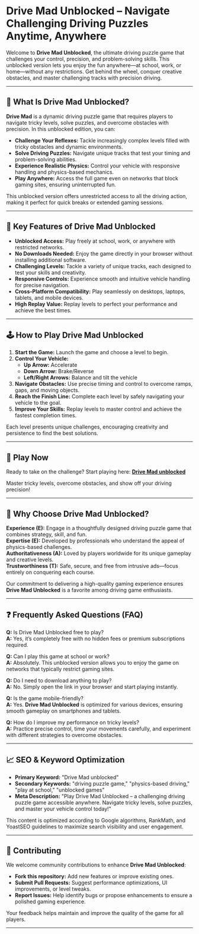 # Drive Mad Unblocked – Navigate Challenging Driving Puzzles Anytime, Anywhere

Welcome to **Drive Mad Unblocked**, the ultimate driving puzzle game that challenges your control, precision, and problem-solving skills. This unblocked version lets you enjoy the fun anywhere—at school, work, or home—without any restrictions. Get behind the wheel, conquer creative obstacles, and master challenging tracks with precision driving.

---

## 🚗 What Is Drive Mad Unblocked?

**Drive Mad** is a dynamic driving puzzle game that requires players to navigate tricky levels, solve puzzles, and overcome obstacles with precision. In this unblocked edition, you can:

- **Challenge Your Reflexes:** Tackle increasingly complex levels filled with tricky obstacles and dynamic environments.
- **Solve Driving Puzzles:** Navigate unique tracks that test your timing and problem-solving abilities.
- **Experience Realistic Physics:** Control your vehicle with responsive handling and physics-based mechanics.
- **Play Anywhere:** Access the full game even on networks that block gaming sites, ensuring uninterrupted fun.

This unblocked version offers unrestricted access to all the driving action, making it perfect for quick breaks or extended gaming sessions.

---

## 🌟 Key Features of Drive Mad Unblocked

- **Unblocked Access:** Play freely at school, work, or anywhere with restricted networks.
- **No Downloads Needed:** Enjoy the game directly in your browser without installing additional software.
- **Challenging Levels:** Tackle a variety of unique tracks, each designed to test your skills and creativity.
- **Responsive Controls:** Experience smooth and intuitive vehicle handling for precise navigation.
- **Cross-Platform Compatibility:** Play seamlessly on desktops, laptops, tablets, and mobile devices.
- **High Replay Value:** Replay levels to perfect your performance and achieve the best times.

---

## 🕹️ How to Play Drive Mad Unblocked

1. **Start the Game:** Launch the game and choose a level to begin.
2. **Control Your Vehicle:**
   - **Up Arrow:** Accelerate
   - **Down Arrow:** Brake/Reverse
   - **Left/Right Arrows:** Balance and tilt the vehicle
3. **Navigate Obstacles:** Use precise timing and control to overcome ramps, gaps, and moving objects.
4. **Reach the Finish Line:** Complete each level by safely navigating your vehicle to the goal.
5. **Improve Your Skills:** Replay levels to master control and achieve the fastest completion times.

Each level presents unique challenges, encouraging creativity and persistence to find the best solutions.

---

## 🔗 Play Now

Ready to take on the challenge? Start playing here: **[Drive Mad unblocked](https://drivemad.me/)**

Master tricky levels, overcome obstacles, and show off your driving precision!

---

## 🧭 Why Choose Drive Mad Unblocked?

**Experience (E):** Engage in a thoughtfully designed driving puzzle game that combines strategy, skill, and fun.  
**Expertise (E):** Developed by professionals who understand the appeal of physics-based challenges.  
**Authoritativeness (A):** Loved by players worldwide for its unique gameplay and creative levels.  
**Trustworthiness (T):** Safe, secure, and free from intrusive ads—focus entirely on conquering each course.

Our commitment to delivering a high-quality gaming experience ensures **Drive Mad Unblocked** is a favorite among driving game enthusiasts.

---

## ❓ Frequently Asked Questions (FAQ)

**Q:** Is Drive Mad Unblocked free to play?  
**A:** Yes, it’s completely free with no hidden fees or premium subscriptions required.

**Q:** Can I play this game at school or work?  
**A:** Absolutely. This unblocked version allows you to enjoy the game on networks that typically restrict gaming sites.

**Q:** Do I need to download anything to play?  
**A:** No. Simply open the link in your browser and start playing instantly.

**Q:** Is the game mobile-friendly?  
**A:** Yes. **Drive Mad Unblocked** is optimized for various devices, ensuring smooth gameplay on smartphones and tablets.

**Q:** How do I improve my performance on tricky levels?  
**A:** Practice precise control, time your movements carefully, and experiment with different strategies to overcome obstacles.

---

## 📈 SEO & Keyword Optimization

- **Primary Keyword:** "Drive Mad unblocked"  
- **Secondary Keywords:** "driving puzzle game," "physics-based driving," "play at school," "unblocked games"  
- **Meta Description:** "Play Drive Mad Unblocked – a challenging driving puzzle game accessible anywhere. Navigate tricky levels, solve puzzles, and master your vehicle control today!"

This content is optimized according to Google algorithms, RankMath, and YoastSEO guidelines to maximize search visibility and user engagement.

---

## 🔧 Contributing

We welcome community contributions to enhance **Drive Mad Unblocked**:

- **Fork this repository:** Add new features or improve existing ones.
- **Submit Pull Requests:** Suggest performance optimizations, UI improvements, or level tweaks.
- **Report Issues:** Help identify bugs or propose enhancements to ensure a polished gaming experience.

Your feedback helps maintain and improve the quality of the game for all players.

---
